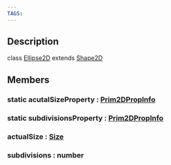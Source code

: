 ```yaml
---
TAGS:
---
```

## Description

class [Ellipse2D](/classes/2.4/Ellipse2D) extends [Shape2D](/classes/2.4/Shape2D)



## Members

### static acutalSizeProperty : [Prim2DPropInfo](/classes/2.4/Prim2DPropInfo)



### static subdivisionsProperty : [Prim2DPropInfo](/classes/2.4/Prim2DPropInfo)



### actualSize : [Size](/classes/2.4/Size)



### subdivisions : number



